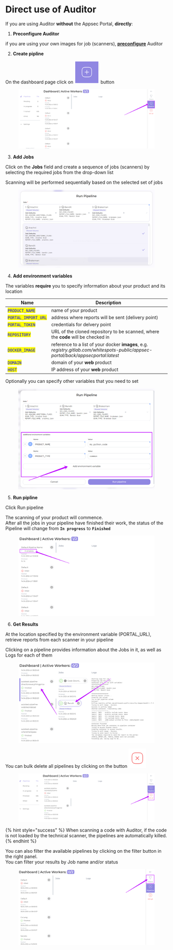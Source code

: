 # Direct use of Auditor

If you are using Auditor **without** the Appsec Portal, **directly**:&#x20;

1. **Preconfigure Auditor**

if you are using your own images for job (scanners), [**preconfigure**](../settings/direct-use-of-the-auditor/docker-credentials.md) Auditor&#x20;

2. **Create pipline**

On the dashboard page click on <img src="../../.gitbook/assets/image (11) (1) (1).png" alt="" data-size="line"> button

<figure><img src="../../.gitbook/assets/audit1.png" alt=""><figcaption></figcaption></figure>

3. **Add Jobs**

Click on the **Jobs** field and create a sequence of jobs (scanners) by selecting the required jobs from the drop-down list&#x20;

Scanning will be performed sequentially based on the selected set of jobs

<figure><img src="../../.gitbook/assets/run 2.png" alt=""><figcaption></figcaption></figure>

4. **Add environment variables**

The variables **require** you to specify information about your product and its location&#x20;

| Name                                                 | Description                                                                                                                        |
| ---------------------------------------------------- | ---------------------------------------------------------------------------------------------------------------------------------- |
| <mark style="color:blue;">`PRODUCT_NAME`</mark>      | name of your product                                                                                                               |
| <mark style="color:blue;">`PORTAL_IMPORT_URL`</mark> | address where reports will be sent (delivery point)                                                                                |
| <mark style="color:blue;">`PORTAL_TOKEN`</mark>      | credentials for delvery point                                                                                                      |
| <mark style="color:blue;">`REPOSITORY`</mark>        | URL of the cloned repository to be scanned, where the **code** will be checked in                                                  |
| <mark style="color:blue;">`DOCKER_IMAGE`</mark>      | reference to a list of your docker **images**, e.g. _registry.gitlab.com/whitespots-public/appsec-portal/back/appsecportal:latest_ |
| <mark style="color:blue;">`DOMAIN`</mark>            | domain of your **web** product                                                                                                     |
| <mark style="color:blue;">`HOST`</mark>              | IP address of your **web** product                                                                                                 |

Optionally you can specify other variables that you need to set

<figure><img src="../../.gitbook/assets/run 3.png" alt=""><figcaption></figcaption></figure>

5. **Run pipline**

Click Run pipeline

The scanning of your product will commence.\
After all the jobs in your pipeline have finished their work, the status of the Pipeline will change from     **`In progress`** to **`Finished`**

<figure><img src="../../.gitbook/assets/audit6(1).png" alt=""><figcaption></figcaption></figure>

6. **Get Results**

At the location specified by the environment variable (PORTAL\_URL), retrieve reports from each scanner in your pipeline



Clicking on a pipeline provides information about the Jobs in it, as well as Logs for each of them

<figure><img src="../../.gitbook/assets/audit3.png" alt=""><figcaption></figcaption></figure>

You can bulk delete all pipelines by clicking on the button <img src="../../.gitbook/assets/image (1) (1) (1) (1) (1) (1) (1) (1) (1) (1) (1) (1) (1) (1) (1).png" alt="" data-size="line">

<figure><img src="../../.gitbook/assets/audit2.png" alt=""><figcaption></figcaption></figure>

{% hint style="success" %}
When scanning a code with Auditor, if the code is not loaded by the technical scanner, the pipelines are automatically killed.
{% endhint %}

You can also filter the available pipelines by clicking on the filter button in the right panel. \
You can filter your results by Job name and/or status

<figure><img src="../../.gitbook/assets/auditor filter 1.png" alt=""><figcaption></figcaption></figure>
